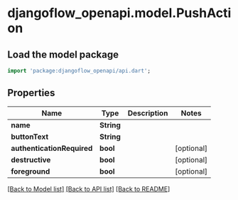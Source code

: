 # djangoflow_openapi.model.PushAction

## Load the model package
```dart
import 'package:djangoflow_openapi/api.dart';
```

## Properties
Name | Type | Description | Notes
------------ | ------------- | ------------- | -------------
**name** | **String** |  | 
**buttonText** | **String** |  | 
**authenticationRequired** | **bool** |  | [optional] 
**destructive** | **bool** |  | [optional] 
**foreground** | **bool** |  | [optional] 

[[Back to Model list]](../README.md#documentation-for-models) [[Back to API list]](../README.md#documentation-for-api-endpoints) [[Back to README]](../README.md)


